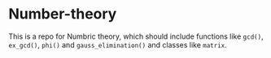 # Number-theory

This is a repo for Numbric theory, which should include functions like `gcd()`, `ex_gcd()`, `phi()` and `gauss_elimination()` and classes like `matrix`.
